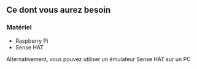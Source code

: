 ## Ce dont vous aurez besoin

### Matériel

- Raspberry Pi
- Sense HAT

Alternativement, vous pouvez utiliser un émulateur Sense HAT sur un PC